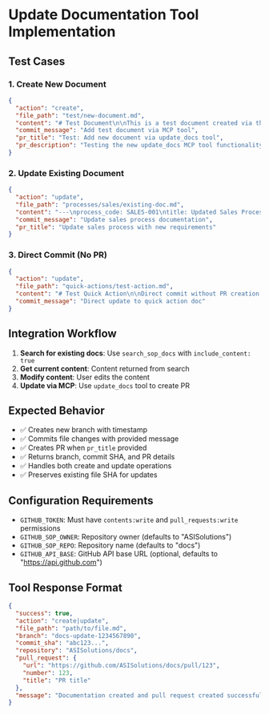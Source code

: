 # Update Documentation Tool Implementation

## Test Cases

### 1. Create New Document
```json
{
  "action": "create",
  "file_path": "test/new-document.md", 
  "content": "# Test Document\n\nThis is a test document created via the update_docs tool.",
  "commit_message": "Add test document via MCP tool",
  "pr_title": "Test: Add new document via update_docs tool",
  "pr_description": "Testing the new update_docs MCP tool functionality"
}
```

### 2. Update Existing Document
```json
{
  "action": "update",
  "file_path": "processes/sales/existing-doc.md",
  "content": "---\nprocess_code: SALES-001\ntitle: Updated Sales Process\n---\n\n# Updated Sales Process\n\nThis document has been updated via the MCP tool.",
  "commit_message": "Update sales process documentation",
  "pr_title": "Update sales process with new requirements"
}
```

### 3. Direct Commit (No PR)
```json
{
  "action": "update",
  "file_path": "quick-actions/test-action.md",
  "content": "# Test Quick Action\n\nDirect commit without PR creation.",
  "commit_message": "Direct update to quick action doc"
}
```

## Integration Workflow

1. **Search for existing docs**: Use `search_sop_docs` with `include_content: true`
2. **Get current content**: Content returned from search
3. **Modify content**: User edits the content
4. **Update via MCP**: Use `update_docs` tool to create PR

## Expected Behavior

- ✅ Creates new branch with timestamp
- ✅ Commits file changes with provided message  
- ✅ Creates PR when `pr_title` provided
- ✅ Returns branch, commit SHA, and PR details
- ✅ Handles both create and update operations
- ✅ Preserves existing file SHA for updates

## Configuration Requirements

- `GITHUB_TOKEN`: Must have `contents:write` and `pull_requests:write` permissions
- `GITHUB_SOP_OWNER`: Repository owner (defaults to "ASISolutions")
- `GITHUB_SOP_REPO`: Repository name (defaults to "docs") 
- `GITHUB_API_BASE`: GitHub API base URL (optional, defaults to "https://api.github.com")

## Tool Response Format

```json
{
  "success": true,
  "action": "create|update",
  "file_path": "path/to/file.md",
  "branch": "docs-update-1234567890",
  "commit_sha": "abc123...",
  "repository": "ASISolutions/docs",
  "pull_request": {
    "url": "https://github.com/ASISolutions/docs/pull/123",
    "number": 123,
    "title": "PR title"
  },
  "message": "Documentation created and pull request created successfully..."
}
```